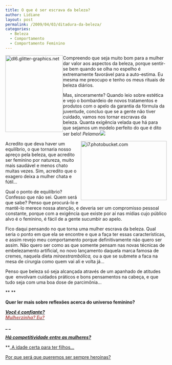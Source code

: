 ```yaml
---
title: O que é ser escrava da beleza?
author: Lidiane
layout: post
permalink: /2009/04/03/ditadura-da-beleza/
categories:
  - Beleza
  - Comportamento
  - Comportamento Feminino
---
```

[<img style="display: inline; margin-left: 0; margin-right: 0; border-width: 0;" title="dl6.glitter-graphics.net" src="https://www.trololodemulher.com.br/2009/04/189986hhnt3d3c4r1-thumb.jpg" border="0" alt="dl6.glitter-graphics.net" width="180" height="240" align="left" />](https://www.trololodemulher.com.br/2009/04/189986hhnt3d3c4r1.jpg) Compreendo que seja muito bom para a mulher dar valor aos aspectos da beleza, porque sentir-se bem quando se olha no espelho é extremamente favorável para a auto-estima. Eu mesma me preocupo e tenho os meus rituais de beleza diários.[](https://www.trololodemulher.com.br/2009/04/clip-image0019.gif) 

Mas, sinceramente? Quando leio sobre estética e vejo o bombardeio de novos tratamentos e produtos com o apelo da garantia da fórmula da juventude, concluo que se a gente não tiver cuidado, vamos nos tornar escravas da beleza. Quanta exigência velada que há para que sejamos um modelo perfeito do que é dito ser belo! _Pelamor_![](https://www.trololodemulher.com.br/2009/04/clip-image00142.gif) 

 <img style="display: inline; margin-left: 0; margin-right: 0;" title="i7.photobucket.com" src="http://i7.photobucket.com/albums/y259/nicolepink/Pin-upnnnn.jpg" alt="i7.photobucket.com" width="268" height="185" align="right" />Acredito que deva haver um equilíbrio, o que tornaria nosso apreço pela beleza, que acredito ser feminino por natureza, muito mais saudável e menos chato muitas vezes. Sim, acredito que o exagero deixa a mulher chata e fútil… 

Qual o ponto de equilíbrio? Confesso que não sei. Quem será que sabe? Penso que procurá-lo e mantê-lo merece nossa atenção, e deveria ser um compromisso pessoal constante, porque com a exigência que existe por aí nas mídias cujo público alvo é o feminino, é fácil de a gente sucumbir ao apelo.[](https://www.trololodemulher.com.br/2009/04/clip-image001161.gif) 

Fico daqui pensando no que torna uma mulher escrava da beleza. Qual seria o ponto em que ela se encontre e que a faça ter essas características, e assim revejo meu comportamento porque definitivamente não quero ser assim. Não quero ser como as que somente pensam nas novas técnicas de embelezamento artificial, no novo lançamento daquela marca famosa de cremes, naquela dieta _miraestrambólica,_ ou a que se submete a faca na mesa de cirurgia como quem vai ali e volta já&#8230; 

Penso que beleza só seja alcançada através de um apanhado de atitudes que  envolvam cuidados práticos e bons pensamentos na cabeça, e que tudo seja com uma boa dose de parcimônia&#8230; 

** **

**Quer ler mais sobre reflexões acerca do universo feminino?**

<div>
  <strong><em><a href="http://www.trololodemulher.com.br/2010/02/24/mulherzinha-preconceito/" target="_self">Você é confiante?<br /> </a></em></strong>
</div>

<div>
  <strong><em><strong><em><a href="http://www.trololodemulher.com.br/2010/02/24/mulherzinha-preconceito/"><span style="color: #b85b5a;">Mulherzinha? Eu?</span></a></em></strong></em></strong>
</div>

**_ _** 

<div>
  <strong><em><a href="http://www.trololodemulher.com.br/2010/02/25/competitividade-entre-mulheres/" target="_self">Há competitividade entre as mulheres?</a> </em></strong>
</div>

**_<a href="http://www.trololodemulher.com.br/2010/01/27/convidada-luciana-casado/" target="_self">A idade certa para ter filhos&#8230;</a> </p> 

<a href="http://www.trololodemulher.com.br/2009/11/26/mulher-heroina/" target="_self">Por que será que queremos ser sempre heroínas?</a> 

</em></strong>